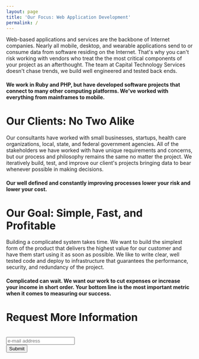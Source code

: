 ```yaml
---
layout: page
title: 'Our Focus: Web Application Development'
permalink: /
---
```


Web-based applications and services are the backbone of Internet companies.
Nearly all mobile, desktop, and wearable applications send to or consume data
from software residing on the Internet. That's why you can't risk working with
vendors who treat the the most critical components of your project as an
afterthought. The team at Capital Technology Services doesn't chase trends, we
build well engineered and tested back ends.

<h4>
  We work in Ruby and PHP, but have developed software projects that connect to
  many other computing platforms. We've worked with everything from mainframes
  to mobile.
</h4>

Our Clients: No Two Alike
=========================

Our consultants have worked with small businesses, startups, health care
organizations, local, state, and federal government agencies. All of the
stakeholders we have worked with have unique requirements and concerns, but our
process and philosophy remains the same no matter the project. We iteratively
build, test, and improve our client's projects bringing data to bear whenever
possible in making decisions.

<h4>
  Our well defined and constantly improving processes lower your risk and lower
  your cost.
</h4>

Our Goal: Simple, Fast, and Profitable
======================================

Building a complicated system takes time. We want to build the simplest form of
the product that delivers the highest value for our customer and have them start
using it as soon as possible. We like to write clear, well tested code and
deploy to infrastructure that guarantees the performance, security, and
redundancy of the project.

<h4>
  Complicated can wait. We want our work to cut expenses or increase your
  income in short order. Your bottom line is the most important metric when it
  comes to measuring our success.
</h4>

<h1 class="text-center">Request More Information</h1>

<form>
  <div class="row">
    <div class="two columns">&nbsp;</div>
    <div class="six columns">
      <input class="u-full-width" type="email" placeholder="e-mail address" id="email">
    </div>
    <div class="two columns">
      <input class="button-primary" type="submit" value="Submit">
    </div>
    <div class="two columns">&nbsp;</div>
  </div>
</form>